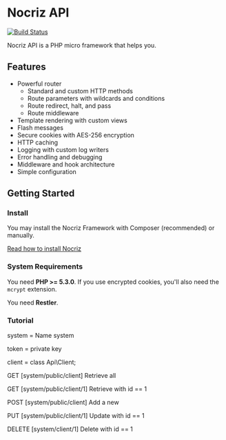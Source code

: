 # Nocriz API

[![Build Status](https://travis-ci.org/nocriz/restler.png)](https://travis-ci.org/nocriz/restler)

Nocriz API is a PHP micro framework that helps you.

## Features

* Powerful router
    * Standard and custom HTTP methods
    * Route parameters with wildcards and conditions
    * Route redirect, halt, and pass
    * Route middleware
* Template rendering with custom views
* Flash messages
* Secure cookies with AES-256 encryption
* HTTP caching
* Logging with custom log writers
* Error handling and debugging
* Middleware and hook architecture
* Simple configuration

## Getting Started

### Install

You may install the Nocriz Framework with Composer (recommended) or manually.

[Read how to install Nocriz](http://docs.nocriz.com/getting-started-install)

### System Requirements

You need **PHP >= 5.3.0**. If you use encrypted cookies, you'll also need the `mcrypt` extension.

You need **Restler**.

### Tutorial

system = Name system

token = private key

client = class Api\Client;

GET [system/public/client] Retrieve all

GET [system/public/client/1] Retrieve with id == 1

POST [system/public/client] Add a new

PUT [system/public/client/1] Update with id == 1

DELETE [system/client/1] Delete with id == 1
